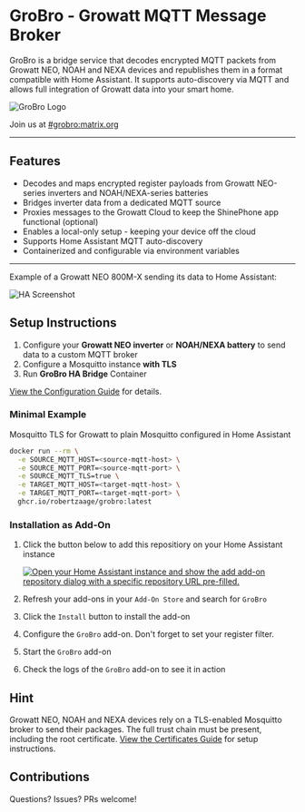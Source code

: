 # GroBro - Growatt MQTT Message Broker

GroBro is a bridge service that decodes encrypted MQTT packets from Growatt NEO, NOAH and NEXA devices and republishes them in a format compatible with Home Assistant. 
It supports auto-discovery via MQTT and allows full integration of Growatt data into your smart home.

![GroBro Logo](https://raw.githubusercontent.com/robertzaage/GroBro/refs/heads/main/assets/grobro_logo.png)

Join us at [#grobro:matrix.org](https://matrix.to/#/#grobro:matrix.org)

---

## Features
- Decodes and maps encrypted register payloads from Growatt NEO-series inverters and NOAH/NEXA-series batteries
- Bridges inverter data from a dedicated MQTT source
- Proxies messages to the Growatt Cloud to keep the ShinePhone app functional (optional)
- Enables a local-only setup - keeping your device off the cloud
- Supports Home Assistant MQTT auto-discovery
- Containerized and configurable via environment variables

---

Example of a Growatt NEO 800M-X sending its data to Home Assistant:
 
![HA Screenshot](https://raw.githubusercontent.com/robertzaage/GroBro/refs/heads/main/assets/ha_device_screenshot.png)

## Setup Instructions

1. Configure your **Growatt NEO inverter** or **NOAH/NEXA battery** to send data to a custom MQTT broker
2. Configure a Mosquitto instance **with TLS**
3. Run **GroBro HA Bridge** Container

[View the Configuration Guide](https://github.com/robertzaage/GroBro/blob/main/CONFIGURATION.md) for details.

### Minimal Example 
Mosquitto TLS for Growatt to plain Mosquitto configured in Home Assistant

```bash
docker run --rm \
  -e SOURCE_MQTT_HOST=<source-mqtt-host> \
  -e SOURCE_MQTT_PORT=<source-mqtt-port> \
  -e SOURCE_MQTT_TLS=true \
  -e TARGET_MQTT_HOST=<target-mqtt-host> \
  -e TARGET_MQTT_PORT=<target-mqtt-port> \
  ghcr.io/robertzaage/grobro:latest
```

### Installation as Add-On
1. Click the button below to add this repositiory on your Home Assistant instance

   [![Open your Home Assistant instance and show the add add-on repository dialog with a specific repository URL pre-filled.](https://my.home-assistant.io/badges/supervisor_add_addon_repository.svg)](https://my.home-assistant.io/redirect/supervisor_add_addon_repository/?repository_url=https%3A%2F%2Fgithub.com%2Frobertzaage%2FGroBro)

2. Refresh your add-ons in your `Add-On Store` and search for `GroBro`
3. Click the `Install` button to install the add-on
4. Configure the `GroBro` add-on. Don't forget to set your register filter.
5. Start the `GroBro` add-on
6. Check the logs of the `GroBro` add-on to see it in action

## Hint
Growatt NEO, NOAH and NEXA devices rely on a TLS-enabled Mosquitto broker to send their packages. 
The full trust chain must be present, including the root certificate. [View the Certificates Guide](https://github.com/robertzaage/GroBro/blob/main/CERTIFICATES.md) for setup instructions.

## Contributions
Questions? Issues? PRs welcome!
